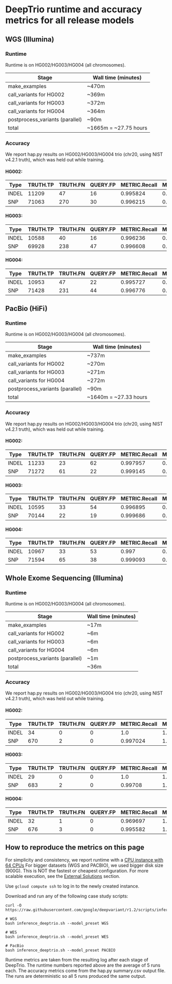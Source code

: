 # DeepTrio runtime and accuracy metrics for all release models

## WGS (Illumina)

### Runtime

Runtime is on HG002/HG003/HG004 (all chromosomes).

Stage                            | Wall time (minutes)
-------------------------------- | -----------------
make_examples                    | ~470m
call_variants for HG002          | ~369m
call_variants for HG003          | ~372m
call_variants for HG004          | ~364m
postprocess_variants (parallel)  | ~90m
total                            | ~1665m = ~27.75 hours

### Accuracy

We report hap.py results on HG002/HG003/HG004 trio (chr20, using NIST v4.2.1
truth), which was held out while training.

#### HG002:

| Type  | TRUTH.TP | TRUTH.FN | QUERY.FP | METRIC.Recall | METRIC.Precision | METRIC.F1_Score |
| ----- | -------- | -------- | -------- | ------------- | ---------------- | --------------- |
| INDEL | 11209    | 47       | 16       | 0.995824      | 0.998627         | 0.997224        |
| SNP   | 71063    | 270      | 30       | 0.996215      | 0.999578         | 0.997894        |

#### HG003:

| Type  | TRUTH.TP | TRUTH.FN | QUERY.FP | METRIC.Recall | METRIC.Precision | METRIC.F1_Score |
| ----- | -------- | -------- | -------- | ------------- | ---------------- | --------------- |
| INDEL | 10588    | 40       | 16       | 0.996236      | 0.998553         | 0.997394        |
| SNP   | 69928    | 238      | 47       | 0.996608      | 0.999329         | 0.997967        |

#### HG004:

| Type  | TRUTH.TP | TRUTH.FN | QUERY.FP | METRIC.Recall | METRIC.Precision | METRIC.F1_Score |
| ----- | -------- | -------- | -------- | ------------- | ---------------- | --------------- |
| INDEL | 10953    | 47       | 22       | 0.995727      | 0.998081         | 0.996903        |
| SNP   | 71428    | 231      | 44       | 0.996776      | 0.999385         | 0.998079        |

## PacBio (HiFi)

### Runtime

Runtime is on HG002/HG003/HG004 (all chromosomes).

Stage                            | Wall time (minutes)
-------------------------------- | -------------------
make_examples                    | ~737m
call_variants for HG002          | ~270m
call_variants for HG003          | ~271m
call_variants for HG004          | ~272m
postprocess_variants (parallel)  | ~90m
total                            | ~1640m = ~27.33 hours

### Accuracy

We report hap.py results on HG002/HG003/HG004 trio (chr20, using NIST v4.2.1
truth), which was held out while training.

#### HG002:

| Type  | TRUTH.TP | TRUTH.FN | QUERY.FP | METRIC.Recall | METRIC.Precision | METRIC.F1_Score |
| ----- | -------- | -------- | -------- | ------------- | ---------------- | --------------- |
| INDEL | 11233    | 23       | 62       | 0.997957      | 0.994734         | 0.996343        |
| SNP   | 71272    | 61       | 22       | 0.999145      | 0.999692         | 0.999418        |

#### HG003:

| Type  | TRUTH.TP | TRUTH.FN | QUERY.FP | METRIC.Recall | METRIC.Precision | METRIC.F1_Score |
| ----- | -------- | -------- | -------- | ------------- | ---------------- | --------------- |
| INDEL | 10595    | 33       | 54       | 0.996895      | 0.995155         | 0.996024        |
| SNP   | 70144    | 22       | 19       | 0.999686      | 0.999729         | 0.999708        |

#### HG004:

| Type  | TRUTH.TP | TRUTH.FN | QUERY.FP | METRIC.Recall | METRIC.Precision | METRIC.F1_Score |
| ----- | -------- | -------- | -------- | ------------- | ---------------- | --------------- |
| INDEL | 10967    | 33       | 53       | 0.997         | 0.995403         | 0.996201        |
| SNP   | 71594    | 65       | 38       | 0.999093      | 0.99947          | 0.999281        |

## Whole Exome Sequencing (Illumina)

### Runtime

Runtime is on HG002/HG003/HG004 (all chromosomes).

Stage                            | Wall time (minutes)
-------------------------------- | --------------
make_examples                    | ~17m
call_variants for HG002          | ~6m
call_variants for HG003          | ~6m
call_variants for HG004          | ~6m
postprocess_variants (parallel)  | ~1m
total                            | ~36m

### Accuracy

We report hap.py results on HG002/HG003/HG004 trio (chr20, using NIST v4.2.1
truth), which was held out while training.

#### HG002:

| Type  | TRUTH.TP | TRUTH.FN | QUERY.FP | METRIC.Recall | METRIC.Precision | METRIC.F1_Score |
| ----- | -------- | -------- | -------- | ------------- | ---------------- | --------------- |
| INDEL | 34       | 0        | 0        | 1.0           | 1.0              | 1.0             |
| SNP   | 670      | 2        | 0        | 0.997024      | 1.0              | 0.99851         |

#### HG003:

| Type  | TRUTH.TP | TRUTH.FN | QUERY.FP | METRIC.Recall | METRIC.Precision | METRIC.F1_Score |
| ----- | -------- | -------- | -------- | ------------- | ---------------- | --------------- |
| INDEL | 29       | 0        | 0        | 1.0           | 1.0              | 1.0             |
| SNP   | 683      | 2        | 0        | 0.99708       | 1.0              | 0.998538        |


#### HG004:

| Type  | TRUTH.TP | TRUTH.FN | QUERY.FP | METRIC.Recall | METRIC.Precision | METRIC.F1_Score |
| ----- | -------- | -------- | -------- | ------------- | ---------------- | --------------- |
| INDEL | 32       | 1        | 0        | 0.969697      | 1.0              | 0.984615        |
| SNP   | 676      | 3        | 0        | 0.995582      | 1.0              | 0.997786        |


## How to reproduce the metrics on this page

For simplicity and consistency, we report runtime with a
[CPU instance with 64 CPUs](deepvariant-details.md#command-for-a-cpu-only-machine-on-google-cloud-platform)
For bigger datasets (WGS and PACBIO), we used bigger disk size (900G).
This is NOT the fastest or cheapest configuration. For more scalable execution,
see the [External Solutions] section.

Use `gcloud compute ssh` to log in to the newly created instance.

Download and run any of the following case study scripts:

```
curl -O https://raw.githubusercontent.com/google/deepvariant/r1.2/scripts/inference_deeptrio.sh

# WGS
bash inference_deeptrio.sh --model_preset WGS

# WES
bash inference_deeptrio.sh --model_preset WES

# PacBio
bash inference_deeptrio.sh --model_preset PACBIO

```

Runtime metrics are taken from the resulting log after each stage of
DeepTrio. The runtime numbers reported above are the average of 5 runs each.
The accuracy metrics come from the hap.py summary.csv output file.
The runs are deterministic so all 5 runs produced the same output.

[External Solutions]: https://github.com/google/deepvariant#external-solutions
[CPU instance with 64 CPUs]: deepvariant-details.md#command-for-a-cpu-only-machine-on-google-cloud-platform
